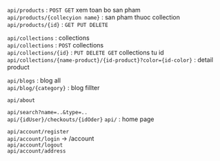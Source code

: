 `api/products` : `POST GET` xem toan bo san pham     
`api/products/{collecyion name}` : san pham thuoc collection  
`api/products/{id}` : `GET PUT DELETE `

`api/collections` : collections   
`api/collections` : `POST` collections      
`api/collections/{id}` : `PUT DELETE GET` collections tu id   
`api/collections/{name-product}/{id-product}?color={id-color}` : detail product  
    
`api/blogs` : blog all  
`api/blog/{category}` : blog fillter   

`api/about`   

`api/search?name=..&type=..`  
`api/{idUser}/checkouts/{idOder}` 
`api/` : home page  




`api/account/register`  
`api/account/login` -> /account  
`api/account/logout`  
`api/account/address`  
